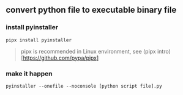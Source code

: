 ## convert python file to executable binary file

### install pyinstaller

```
pipx install pyinstaller
```

> pipx is recommended in Linux environment, see (pipx intro)[https://github.com/pypa/pipx]

### make it happen

```
pyinstaller --onefile --noconsole [python script file].py
```
